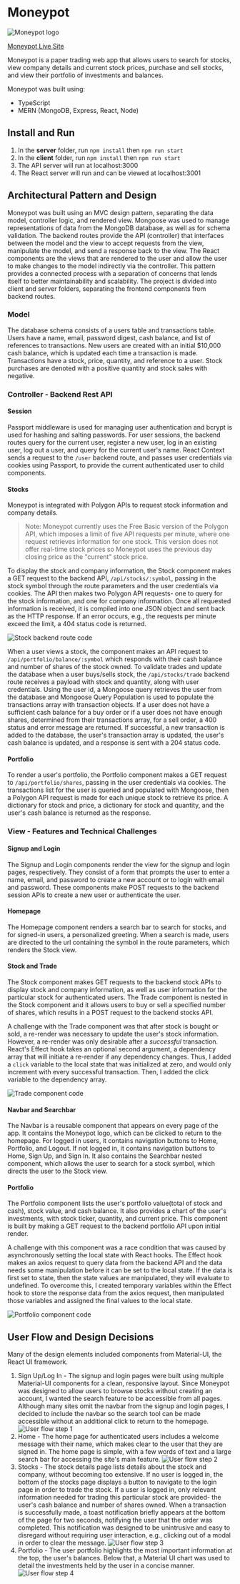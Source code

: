 # Moneypot
![Moneypot logo](/client/src/images/moneypot_name_white.jpeg)

[Moneypot Live Site](https://moneypot-app.herokuapp.com/)

Moneypot is a paper trading web app that allows users to search for stocks, view company details and current stock prices, purchase and sell stocks, and view their portfolio of investments and balances. 

Moneypot was built using:
- TypeScript
- MERN (MongoDB, Express, React, Node)

## Install and Run
1. In the **server** folder, run `npm install` then `npm run start`
2. In the **client** folder, run `npm install` then `npm run start`
3. The API server will run at localhost:3000
4. The React server will run and can be viewed at localhost:3001

## Architectural Pattern and Design

Moneypot was built using an MVC design pattern, separating the data model, controller logic, and rendered view. Mongoose was used to manage representations of data from the MongoDB database, as well as for schema validation. The backend routes provide the API (controller) that interfaces between the model and the view to accept requests from the view, manipulate the model, and send a response back to the view. The React components are the views that are rendered to the user and allow the user to make changes to the model indirectly via the controller. This pattern provides a connected process with a separation of concerns that lends itself to better maintainability and scalability.
The project is divided into client and server folders, separating the frontend components from backend routes.

### Model
The database schema consists of a users table and transactions table. Users have a name, email, password digest, cash balance, and list of references to transactions. New users are created with an initial $10,000 cash balance, which is updated each time a transaction is made. Transactions have a stock, price, quantity, and reference to a user. Stock purchases are denoted with a positive quantity and stock sales with negative.

### Controller - Backend Rest API

#### Session
Passport middleware is used for managing user authentication and bcrypt is used for hashing and salting passwords. For user sessions, the backend routes query for the current user, register a new user, log in an existing user, log out a user, and query for the current user's name. React Context sends a request to the `/user` backend route, and passes user credentials via cookies using Passport, to provide the current authenticated user to child components.

#### Stocks
Moneypot is integrated with Polygon APIs to request stock information and company details. 
>Note: Moneypot currently uses the Free Basic version of the Polygon API, which imposes a limit of five API requests per minute, where one request retrieves information for one stock. This version does not offer real-time stock prices so Moneypot uses the previous day closing price as the "current" stock price.

To display the stock and company information, the Stock component makes a GET request to the backend API, `/api/stocks/:symbol`, passing in the stock symbol through the route parameters and the user credentials via cookies. The API then makes two Polygon API requests- one to query for the stock information, and one for company information. Once all requested information is received, it is compiled into one JSON object and sent back as the HTTP response. If an error occurs, e.g., the requests per minute exceed the limit, a 404 status code is returned.

![Stock backend route code](/client/src/images/stock_backend_route.png)

When a user views a stock, the component makes an API request to `/api/portfolio/balance/:symbol` which responds with their cash balance and number of shares of the stock owned. To validate trades and update the database when a user buys/sells stock, the `/api/stocks/trade` backend route receives a payload with stock and quantity, along with user credentials. Using the user id, a Mongoose query retrieves the user from the database and Mongoose Query Population is used to populate the transactions array with transaction objects. If a user does not have a sufficient cash balance for a buy order or if a user does not have enough shares, determined from their transactions array, for a sell order, a 400 status and error message are returned. If successful, a new transaction is added to the database, the user's transaction array is updated, the user's cash balance is updated, and a response is sent with a 204 status code.

#### Portfolio
To render a user's portfolio, the Portfolio component makes a GET request to `/api/portfolio/shares`, passing in the user credentials via cookies. The transactions list for the user is queried and populated with Mongoose, then a Polygon API request is made for each unique stock to retrieve its price. A dictionary for stock and price, a dictionary for stock and quantity, and the user's cash balance is returned as the response.

### View - Features and Technical Challenges
#### Signup and Login
The Signup and Login components render the view for the signup and login pages, respectively. They consist of a form that prompts the user to enter a name, email, and password to create a new account or to login with email and password. These components make POST requests to the backend session APIs to create a new user or authenticate the user.
#### Homepage
The Homepage component renders a search bar to search for stocks, and for signed-in users, a personalized greeting. When a search is made, users are directed to the url containing the symbol in the route parameters, which renders the Stock view.
#### Stock and Trade
The Stock component makes GET requests to the backend stock APIs to display stock and company information, as well as user information for the particular stock for authenticated users. The Trade component is nested in the Stock component and it allows users to buy or sell a specified number of shares, which results in a POST request to the backend stocks API. 

A challenge with the Trade component was that after stock is bought or sold, a re-render was necessary to update the user's stock information. However, a re-render was only desirable after a *successful* transaction. React's Effect hook takes an optional second argument, a dependency array that will initiate a re-render if any dependency changes. Thus, I added a `click` variable to the local state that was initialized at zero, and would only increment with every successful transaction. Then, I added the click variable to the dependency array.

![Trade component code](/client/src/images/trade_component_code.png)

#### Navbar and Searchbar
The Navbar is a reusable component that appears on every page of the app. It contains the Moneypot logo, which can be clicked to return to the homepage. For logged in users, it contains navigation buttons to Home, Portfolio, and Logout. If not logged in, it contains navigation buttons to Home, Sign Up, and Sign In. It also contains the Searchbar nested component, which allows the user to search for a stock symbol, which directs the user to the Stock view.
#### Portfolio
The Portfolio component lists the user's portfolio value(total of stock and cash), stock value, and cash balance. It also provides a chart of the user's investments, with stock ticker, quantity, and current price. This component is built by making a GET request to the backend portfolio API upon initial render.

A challenge with this component was a race condition that was caused by asynchronously setting the local state with React hooks. The Effect hook makes an axios request to query data from the backend API and the data needs some manipulation before it can be set to the local state. If the data is first set to state, then the state values are manipulated, they will evaluate to undefined. To overcome this, I created temporary variables within the Effect hook to store the response data from the axios request, then manipulated those variables and assigned the final values to the local state.

![Portfolio component code](/client/src/images/portfolio_component_code.png)

## User Flow and Design Decisions

Many of the design elements included components from Material-UI, the React UI framework.

1. Sign Up/Log In - 
The signup and login pages were built using multiple Material-UI components for a clean, responsive layout. Since Moneypot was designed to allow users to browse stocks without creating an account, I wanted the search feature to be accessible from all pages. Although many sites omit the navbar from the signup and login pages, I decided to include the navbar so the search tool can be made accessible without an additional click to return to the homepage.
![User flow step 1](/client/src/images/view1.png)
2. Home - 
The home page for authenticated users includes a welcome message with their name, which makes clear to the user that they are signed in. The home page is simple, with a few words of text and a large search bar for accessing the site's main feature.
![User flow step 2](/client/src/images/view2.png)
3. Stocks - 
The stock details page lists details about the stock and company, without becoming too extensive. If no user is logged in, the bottom of the stocks page displays a button to navigate to the login page in order to trade the stock. If a user is logged in, only relevant information needed for trading this particular stock are provided- the user's cash balance and number of shares owned. When a transaction is successfully made, a toast notification briefly appears at the bottom of the page for two seconds, notifying the user that the order was completed. This notification was designed to be unintrusive and easy to disregard without requiring user interaction, e.g., clicking out of a modal in order to clear the message.
![User flow step 3](/client/src/images/view3.png)
4. Portfolio - 
The user portfolio highlights the most important information at the top, the user's balances. Below that, a Material UI chart was used to detail the investments held by the user in a concise manner.
![User flow step 4](/client/src/images/view4.png)

